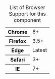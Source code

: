 <table class="table--code">
	<caption>List of Browser Support for this component</caption>
	<tr>
		<th>Chrome</th>
		<td>8+</td>
	</tr>
	<tr>
		<th>Firefox</th>
		<td>3.5+</td>
	</tr>
	<tr>
		<th>Edge</th>
		<td>Latest</td>
	</tr>
	<tr>
		<th>Safari</th>
		<td>3+</td>
	</tr>
	<tr>
		<th>IE</th>
		<td>7+</td>
	</tr>
</table>
